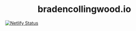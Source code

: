 <h1 align="center">
  bradencollingwood.io
</h1>

[![Netlify Status](https://api.netlify.com/api/v1/badges/4fcd9718-07eb-4abd-9fe6-6de4dba9d977/deploy-status)](https://app.netlify.com/sites/bradencollingwood/deploys)
